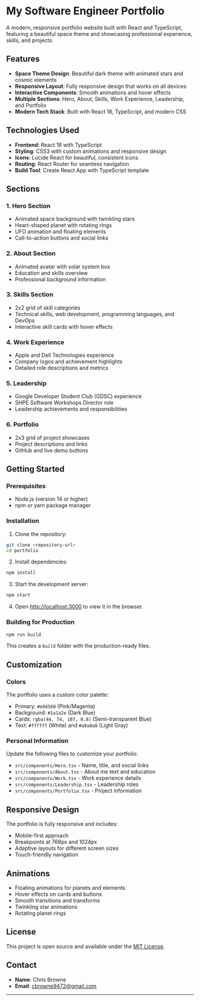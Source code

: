 # My Software Engineer Portfolio

A modern, responsive portfolio website built with React and TypeScript, featuring a beautiful space theme and showcasing professional experience, skills, and projects.

##  Features

- **Space Theme Design**: Beautiful dark theme with animated stars and cosmic elements
- **Responsive Layout**: Fully responsive design that works on all devices
- **Interactive Components**: Smooth animations and hover effects
- **Multiple Sections**: Hero, About, Skills, Work Experience, Leadership, and Portfolio
- **Modern Tech Stack**: Built with React 18, TypeScript, and modern CSS

##  Technologies Used

- **Frontend**: React 18 with TypeScript
- **Styling**: CSS3 with custom animations and responsive design
- **Icons**: Lucide React for beautiful, consistent icons
- **Routing**: React Router for seamless navigation
- **Build Tool**: Create React App with TypeScript template

##  Sections

### 1. Hero Section
- Animated space background with twinkling stars
- Heart-shaped planet with rotating rings
- UFO animation and floating elements
- Call-to-action buttons and social links

### 2. About Section
- Animated avatar with solar system box
- Education and skills overview
- Professional background information

### 3. Skills Section
- 2x2 grid of skill categories
- Technical skills, web development, programming languages, and DevOps
- Interactive skill cards with hover effects

### 4. Work Experience
- Apple and Dell Technologies experience
- Company logos and achievement highlights
- Detailed role descriptions and metrics

### 5. Leadership
- Google Developer Student Club (GDSC) experience
- SHPE Software Workshops Director role
- Leadership achievements and responsibilities

### 6. Portfolio
- 2x3 grid of project showcases
- Project descriptions and links
- GitHub and live demo buttons

## Getting Started

### Prerequisites
- Node.js (version 14 or higher)
- npm or yarn package manager

### Installation

1. Clone the repository:
```bash
git clone <repository-url>
cd portfolio
```

2. Install dependencies:
```bash
npm install
```

3. Start the development server:
```bash
npm start
```

4. Open [http://localhost:3000](http://localhost:3000) to view it in the browser.

### Building for Production

```bash
npm run build
```

This creates a `build` folder with the production-ready files.

## Customization

### Colors
The portfolio uses a custom color palette:
- Primary: `#e94560` (Pink/Magenta)
- Background: `#1a1a2e` (Dark Blue)
- Cards: `rgba(44, 74, 107, 0.8)` (Semi-transparent Blue)
- Text: `#ffffff` (White) and `#a8a8a8` (Light Gray)

### Personal Information
Update the following files to customize your portfolio:
- `src/components/Hero.tsx` - Name, title, and social links
- `src/components/About.tsx` - About me text and education
- `src/components/Work.tsx` - Work experience details
- `src/components/Leadership.tsx` - Leadership roles
- `src/components/Portfolio.tsx` - Project information

## Responsive Design

The portfolio is fully responsive and includes:
- Mobile-first approach
- Breakpoints at 768px and 1024px
- Adaptive layouts for different screen sizes
- Touch-friendly navigation

## Animations

- Floating animations for planets and elements
- Hover effects on cards and buttons
- Smooth transitions and transforms
- Twinkling star animations
- Rotating planet rings

## License

This project is open source and available under the [MIT License](LICENSE).

## Contact

- **Name**: Chris Browne
- **Email**: cbrowne9472@gmail.com

---
